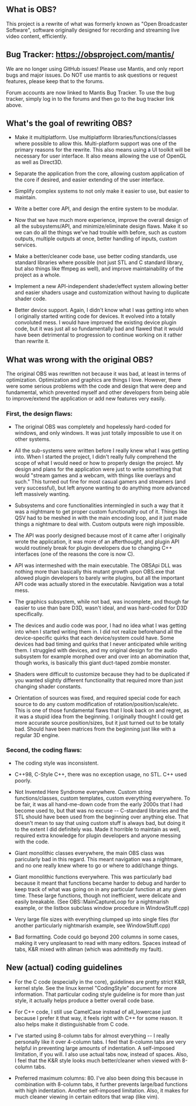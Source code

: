 
## What is OBS?

  This project is a rewrite of what was formerly known as "Open Broadcaster
  Software", software originally designed for recording and streaming live
  video content, efficiently.

## Bug Tracker: https://obsproject.com/mantis/

   We are no longer using GitHub issues!  Please use Mantis, and only report
   bugs and major issues.  Do NOT use mantis to ask questions or request
   features, please keep that to the forums.

   Forum accounts are now linked to Mantis Bug Tracker.  To use the bug
   tracker, simply log in to the forums and then go to the bug tracker link
   above.

## What's the goal of rewriting OBS?

 - Make it multiplatform.  Use multiplatform libraries/functions/classes where
   possible to allow this.  Multi-platform support was one of the primary
   reasons for the rewrite.  This also means using a UI toolkit will be
   necessary for user interface.  It also means allowing the use of OpenGL as
   well as Direct3D.

 - Separate the application from the core, allowing custom application of
   the core if desired, and easier extending of the user interface.

 - Simplify complex systems to not only make it easier to use, but easier to
   maintain.

 - Write a better core API, and design the entire system to be modular.

 - Now that we have much more experience, improve the overall design of all
   the subsystems/API, and minimize/eliminate design flaws.  Make it so we can
   do all the things we've had trouble with before, such as custom outputs,
   multiple outputs at once, better handling of inputs, custom services.

 - Make a better/cleaner code base, use better coding standards, use standard
   libraries where possible (not just STL and C standard library, but also
   things like ffmpeg as well), and improve maintainability of the project as a
   whole.

 - Implement a new API-independent shader/effect system allowing better and
   easier shaders usage and customization without having to duplicate shader
   code.

 - Better device support.  Again, I didn't know what I was getting into when
   I originally started writing code for devices.  It evolved into a totally
   convoluted mess.  I would have improved the existing device plugin code, but
   it was just all so fundamentally bad and flawed that it would have been
   detrimental to progression to continue working on it rather than rewrite it.


## What was wrong with the original OBS?

  The original OBS was rewritten not because it was bad, at least in terms of
  optimization.  Optimization and graphics are things I love.  However, there
  were some serious problems with the code and design that were deep and
  fundamental, which prevented myself and other developers from being able to
  improve/extend the application or add new features very easily.

### First, the design flaws:

  - The original OBS was completely and hopelessly hard-coded for windows,
    and only windows.  It was just totally impossible to use it on other
    systems.

  - All the sub-systems were written before I really knew what I was getting
    into.  When I started the project, I didn't really fully comprehend the
    scope of what I would need or how to properly design the project.  My
    design and plans for the application were just to write something that
    would "stream games and a webcam, with things like overlays and such."
    This turned out fine for most casual gamers and streamers (and very
    successful), but left anyone wanting to do anything more advanced left
    massively wanting.

  - Subsystems and core functionalities intermingled in such a way that it
    was a nightmare to get proper custom functionality out of it.  Things
    like QSV had to be meshed in with the main encoding loop, and it just
    made things a nightmare to deal with.  Custom outputs were nigh
    impossible.

  - The API was poorly designed because most of it came after I originally
    wrote the application, it was more of an afterthought, and plugin API
    would routinely break for plugin developers due to changing C++
    interfaces (one of the reasons the core is now C).

  - API was intermeshed with the main executable.  The OBSApi DLL was
    nothing more than basically this mutant growth upon OBS.exe that allowed
    plugin developers to barely write plugins, but all the important API
    code was actually stored in the executable.  Navigation was a total mess.

  - The graphics subsystem, while not bad, was incomplete, and though far
    easier to use than bare D3D, wasn't ideal, and was hard-coded for D3D
    specifically.

  - The devices and audio code was poor, I had no idea what I was getting into
    when I started writing them in.  I did not realize beforehand all the
    device-specific quirks that each device/system could have.  Some devices
    had bad timing and quirks that I never anticipated while writing them.
    I struggled with devices, and my original design for the audio subsystem
    for example morphed over and over into an abomination that, though works,
    is basically this giant duct-taped zombie monster.

  - Shaders were difficult to customize because they had to be duplicated if
    you wanted slightly different functionality that required more than just
    changing shader constants.

  - Orientation of sources was fixed, and required special code for each
    source to do any custom modification of rotation/position/scale/etc.
    This is one of those fundamental flaws that I look back on and regret, as
    it was a stupid idea from the beginning.  I originally thought I could
    get more accurate source position/sizes, but it just turned out to be
    totally bad.  Should have been matrices from the beginning just like with
    a regular 3D engine.

### Second, the coding flaws:

  - The coding style was inconsistent.

  - C++98, C-Style C++, there was no exception usage, no STL.  C++ used
    poorly.

  - Not Invented Here Syndrome everywhere.  Custom string functions/classes,
    custom templates, custom everything everywhere.  To be fair, it was all
    hand-me-down code from the early 2000s that I had become used to, but
    that was no excuse -- C-standard libraries and the STL should have been
    used from the beginning over anything else.  That doesn't mean to say
    that using custom stuff is always bad, but doing it to the extent I did
    definitely was.  Made it horrible to maintain as well, required extra
    knowledge for plugin developers and anyone messing with the code.

  - Giant monolithic classes everywhere, the main OBS class was paricularly
    bad in this regard.  This meant navigation was a nightmare, and no one
    really knew where to go or where to add/change things.

  - Giant monolithic functions everywhere.  This was particularly bad
    because it meant that functions became harder to debug and harder to
    keep track of what was going on in any particular function at any given
    time.  These large functions, though not inefficient, were delicate and
    easily breakable.  (See OBS::MainCaptureLoop for a nightmarish example,
    or the listbox subclass window procedure in WindowStuff.cpp)

  - Very large file sizes with everything clumped up into single files (for
    another particularly nightmarish example, see WindowStuff.cpp)

  - Bad formatting.  Code could go beyond 200 columns in some cases, making
    it very unpleasant to read with many editors.  Spaces instead of tabs,
    K&R mixed with allman (which was admittedly my fault).


## New (actual) coding guidelines

 - For the C code (especially in the core), guidelines are pretty strict K&R,
   kernel style.  See the linux kernel "CodingStyle" document for more
   information.  That particular coding style guideline is for more than just
   style, it actually helps produce a better overall code base.

 - For C++ code, I still use CamelCase instead of all_lowercase just because
   I prefer it that way, it feels right with C++ for some reason.  It also
   helps make it distinguishable from C code.

 - I've started using 8-column tabs for almost everything -- I really
   personally like it over 4-column tabs.  I feel that 8-column tabs are very
   helpful in preventing large amounts of indentation.  A self-imposed
   limitation, if you will.  I also use actual tabs now, instead of spaces.
   Also, I feel that the K&R style looks much better/cleaner when viewed with
   8-column tabs.

 - Preferred maximum columns: 80.  I've also been doing this because in
   combination with 8-column tabs, it further prevents large/bad functions
   with high indentation.  Another self-imposed limitation.  Also, it makes
   for much cleaner viewing in certain editors that wrap (like vim).
